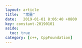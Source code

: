 ```yaml
---
layout: article
title:  "常量"
date:   2019-01-01 8:06:40 +0800
key: constant-20190101
aside:
  toc: true
category: [c++, CppFoundation]
---
```

